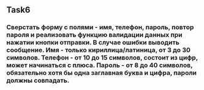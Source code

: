 ## Task6

### Сверстать форму с полями - имя, телефон, пароль, повтор пароля и реализовать функцию валидации данных при нажатии кнопки отправки. В случае ошибки выводить сообщение. Имя - только кириллица/латиница, от 3 до 30 символов. Телефон - от 10 до 15 символов, состоит из цифр, может начинаться с плюса. Пароль - от 8 до 40 символов, обязательно хотя бы одна заглавная буква и цифра, пароли должны совпадать.
